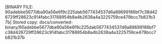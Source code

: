 [BINARY FILE: 90adebbe5677dba90a56e6f9c225dab5677434537d6a89699186bf7c38d426729ff28623c914fabc31788954b8a4b2638a4a3225759ce479bcc7b821b37b]
Stored copy: docs/converted-binary/90adebbe5677dba90a56e6f9c225dab5677434537d6a89699186bf7c38d426729ff28623c914fabc31788954b8a4b2638a4a3225759ce479bcc7b821b37b
